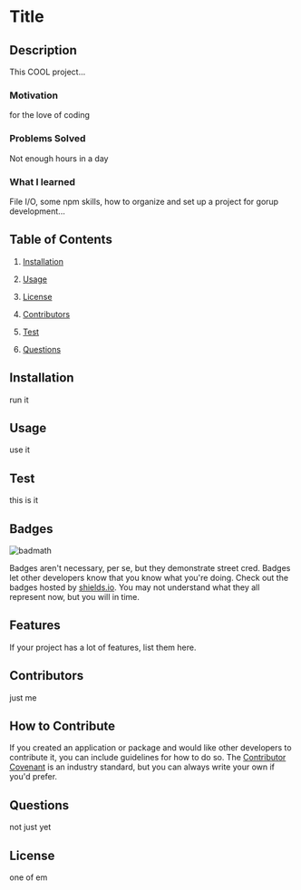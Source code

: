# Title

    
## Description
    
This COOL project...
    
### Motivation
    
for the love of coding
    
### Problems Solved 
    
Not enough hours in a day
    
### What I learned 
    
File I/O, some npm skills, how to organize and set up a project for gorup development...
    
## Table of Contents
 
    
1. [Installation](#installation)
    
1. [Usage](#usage)
    
1. [License](#license)
    
1. [Contributors](#contributors)
    
1. [Test](#test)
    
1. [Questions](#questions)
    
## Installation
    
run it
    
## Usage
    
use it
    
## Test
    
this is it
    
## Badges
    
![badmath](https://img.shields.io/github/languages/top/nielsenjared/badmath)
    
Badges aren't necessary, per se, but they demonstrate street cred. Badges let other developers know that you know what you're doing. Check out the badges hosted by [shields.io](https://shields.io/). You may not understand what they all represent now, but you will in time.
    
## Features
    
If your project has a lot of features, list them here.
    
## Contributors
    
just me
    
## How to Contribute
    
If you created an application or package and would like other developers to contribute it, you can include guidelines for how to do so. The [Contributor Covenant](https://www.contributor-covenant.org/) is an industry standard, but you can always write your own if you'd prefer.
    
## Questions
    
not just yet
    
## License
    
one of em
    